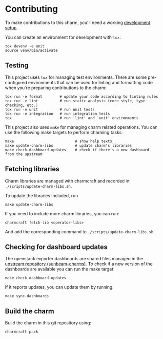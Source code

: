 # Contributing

To make contributions to this charm, you'll need a working [development setup](https://juju.is/docs/sdk/dev-setup).

You can create an environment for development with `tox`:

```shell
tox devenv -e unit
source venv/bin/activate
```

## Testing

This project uses `tox` for managing test environments. There are some pre-configured environments
that can be used for linting and formatting code when you're preparing contributions to the charm:

```shell
tox run -e format        # update your code according to linting rules
tox run -e lint          # run static analysis (code style, type checking, etc.)
tox run -e unit          # run unit tests
tox run -e integration   # run integration tests
tox                      # run 'lint' and 'unit' environments
```

This project also uses `make` for managing charm related operations. You can use the following make
targets to perform charming tasks:

```shell
make                            # show help texts
make update-charm-libs          # update charm's libraries
make check-dashboard-updates    # check if there's a new dashboard from the upstream
```

## Fetching libraries

Charm libraries are managed with charmcraft and recorded in `./scripts/update-charm-libs.sh`.

To update the libraries included, run

```shell
make update-charm-libs
```

If you need to include more charm libraries, you can run:

```shell
charmcraft fetch-lib <operator-libs>
```

And add the corresponding command to `./scripts/update-charm-libs.sh`.

## Checking for dashboard updates

The openstack exporter dashboards are shared files managed
in the [upstream repository (sunbeam-charms)](https://opendev.org/openstack/sunbeam-charms).
To check if a new version of the dashboards are available you can run the make target:

```shell
make check-dashboard-updates
```

If it reports updates, you can update them by running:

```shell
make sync-dashboards
```

## Build the charm

Build the charm in this git repository using:

```shell
charmcraft pack
```
